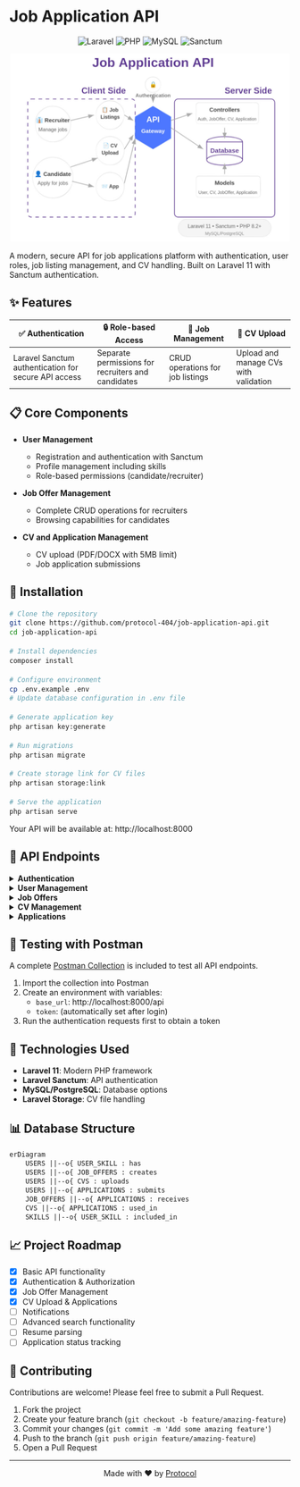 # Job Application API

<div align="center">

![Laravel](https://img.shields.io/badge/Laravel-11.0-FF2D20?style=for-the-badge&logo=laravel&logoColor=white)
![PHP](https://img.shields.io/badge/PHP-8.2-777BB4?style=for-the-badge&logo=php&logoColor=white)
![MySQL](https://img.shields.io/badge/MySQL-00000F?style=for-the-badge&logo=mysql&logoColor=white)
![Sanctum](https://img.shields.io/badge/Sanctum-Authentication-red?style=for-the-badge&logo=laravel&logoColor=white)

</div>

<p align="center">
  <img src="resources/img/job-app-logo.jpg" alt="Job Application API" width="500"/>
</p>

A modern, secure API for job applications platform with authentication, user roles, job listing management, and CV handling. Built on Laravel 11 with Sanctum authentication.

## ✨ Features

<div align="center">

| ✅ Authentication | 🔒 Role-based Access | 📝 Job Management | 📄 CV Upload |
|------------------|---------------------|-------------------|--------------|
| Laravel Sanctum authentication for secure API access | Separate permissions for recruiters and candidates | CRUD operations for job listings | Upload and manage CVs with validation |

</div>

## 📋 Core Components

- **User Management**
  - Registration and authentication with Sanctum
  - Profile management including skills
  - Role-based permissions (candidate/recruiter)

- **Job Offer Management**
  - Complete CRUD operations for recruiters
  - Browsing capabilities for candidates

- **CV and Application Management**
  - CV upload (PDF/DOCX with 5MB limit)
  - Job application submissions

## 🚀 Installation

```bash
# Clone the repository
git clone https://github.com/protocol-404/job-application-api.git
cd job-application-api

# Install dependencies
composer install

# Configure environment
cp .env.example .env
# Update database configuration in .env file

# Generate application key
php artisan key:generate

# Run migrations
php artisan migrate

# Create storage link for CV files
php artisan storage:link

# Serve the application
php artisan serve
```

Your API will be available at: http://localhost:8000

## 🔌 API Endpoints

<details>
<summary><b>Authentication</b></summary>

- `POST /api/register` - Register a new user
- `POST /api/login` - Login and get token
- `POST /api/logout` - Logout (requires authentication)
</details>

<details>
<summary><b>User Management</b></summary>

- `GET /api/user` - Get current user profile
- `PUT /api/user` - Update user profile
- `GET /api/user/skills` - Get user skills 
- `POST /api/user/skills` - Add skills to user
</details>

<details>
<summary><b>Job Offers</b></summary>

- `GET /api/job-offers` - List all job offers
- `GET /api/job-offers/{id}` - View single job offer
- `POST /api/job-offers` - Create job offer (recruiter only)
- `PUT /api/job-offers/{id}` - Update job offer (recruiter only)
- `DELETE /api/job-offers/{id}` - Delete job offer (recruiter only)
</details>

<details>
<summary><b>CV Management</b></summary>

- `GET /api/cvs` - List user's CVs
- `POST /api/cvs` - Upload new CV
- `DELETE /api/cvs/{id}` - Delete CV
</details>

<details>
<summary><b>Applications</b></summary>

- `GET /api/applications` - List user's applications
- `POST /api/applications` - Apply for a job
- `GET /api/job-offers/{id}/applications` - List applications for a job (recruiter only)
</details>

## 🧪 Testing with Postman

A complete [Postman Collection](docs/api_documentation.json) is included to test all API endpoints.

1. Import the collection into Postman
2. Create an environment with variables:
   - `base_url`: http://localhost:8000/api
   - `token`: (automatically set after login)
3. Run the authentication requests first to obtain a token

## 🔧 Technologies Used

- **Laravel 11**: Modern PHP framework
- **Laravel Sanctum**: API authentication
- **MySQL/PostgreSQL**: Database options
- **Laravel Storage**: CV file handling

## 📊 Database Structure

```mermaid
erDiagram
    USERS ||--o{ USER_SKILL : has
    USERS ||--o{ JOB_OFFERS : creates
    USERS ||--o{ CVS : uploads
    USERS ||--o{ APPLICATIONS : submits
    JOB_OFFERS ||--o{ APPLICATIONS : receives
    CVS ||--o{ APPLICATIONS : used_in
    SKILLS ||--o{ USER_SKILL : included_in
```

## 📈 Project Roadmap

- [x] Basic API functionality
- [x] Authentication & Authorization
- [x] Job Offer Management
- [x] CV Upload & Applications
- [ ] Notifications
- [ ] Advanced search functionality
- [ ] Resume parsing
- [ ] Application status tracking

## 🤝 Contributing

Contributions are welcome! Please feel free to submit a Pull Request.

1. Fork the project
2. Create your feature branch (`git checkout -b feature/amazing-feature`)
3. Commit your changes (`git commit -m 'Add some amazing feature'`)
4. Push to the branch (`git push origin feature/amazing-feature`)
5. Open a Pull Request

---

<div align="center">

Made with ❤️ by [Protocol](https://github.com/protocol-404)

</div>
